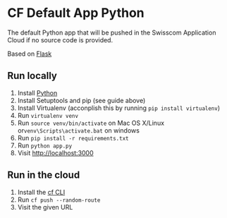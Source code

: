 # CF Default App Python

The default Python app that will be pushed in the Swisscom Application Cloud if no source code is provided.

Based on [Flask](http://flask.pocoo.org/)

## Run locally

1. Install [Python](http://docs.python-guide.org/en/latest/starting/installation/)
1. Install Setuptools and pip (see guide above)
1. Install Virtualenv (acconplish this by running `pip install virtualenv`)
1. Run `virtualenv venv`
1. Run `source venv/bin/activate` on Mac OS X/Linux or`venv\Scripts\activate.bat` on windows
1. Run `pip install -r requirements.txt`
1. Run `python app.py`
1. Visit [http://localhost:3000](http://localhost:3000)

## Run in the cloud

1. Install the [cf CLI](https://github.com/cloudfoundry/cli#downloads)
1. Run `cf push --random-route`
1. Visit the given URL
